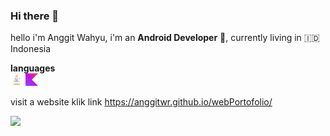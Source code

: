 ### Hi there 👋

hello i'm Anggit Wahyu, i'm an **Android Developer** 📱, currently living in 🇮🇩 Indonesia

**languages**
<br>
<code><img height="20" src="https://raw.githubusercontent.com/github/explore/5c058a388828bb5fde0bcafd4bc867b5bb3f26f3/topics/java/java.png"></code>
<code><img height="20" src="https://raw.githubusercontent.com/github/explore/5c058a388828bb5fde0bcafd4bc867b5bb3f26f3/topics/kotlin/kotlin.png"></code>
<br />

visit a website klik link https://anggitwr.github.io/webPortofolio/
<!--
**Anggitwr/Anggitwr** is a ✨ _special_ ✨ repository because its `README.md` (this file) appears on your GitHub profile.

Here are some ideas to get you started:

- 🔭 I’m currently working on ...
- 🌱 I’m currently learning ...
- 👯 I’m looking to collaborate on ...
- 🤔 I’m looking for help with ...
- 💬 Ask me about ...
- 📫 How to reach me: ...
- 😄 Pronouns: ...
- ⚡ Fun fact: ...
-->


<p align="left">
<a href="https://github.com/Anggitwr">
  <img height="300em" src="https://github-readme-stats.vercel.app/api/top-langs/?username=Anggitwr&theme=tokyonight"/>
</a>
</p>
